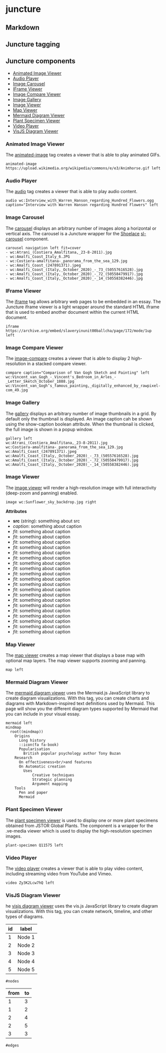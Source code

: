 <style>
  .section3 ul strong { color: red; }
</style>

# juncture

## Markdown

## Juncture tagging

## Juncture components

- [Animated Image Viewer](#animated-image-viewer)
- [Audio Player](#audio-player)
- [Image Carousel](#image-carousel)
- [IFrame Viewer](#iframe-viewer)
- [Image Compare Viewer](#image-compare-viewer)
- [Image Gallery](#image-gallery)
- [Image Viewer](#image-viewer)
- [Map Viewer](#map-viewer)
- [Mermaid Diagram Viewer](#mermaid-diagram-viewer)
- [Plant Specimen Viewer](#plant-specimen-viewer)
- [Video Player](#video-player)
- [VisJS Diagram Viewer](#visjs-diagram-viewer)

### Animated Image Viewer

The [animated-image](https://docs.juncture-digital.org/components/animated-image-viewer) tag creates a viewer that is able to play animated GIFs.

`animated-image https://upload.wikimedia.org/wikipedia/commons/e/e3/Animhorse.gif left`

### Audio Player

The [audio](https://docs.juncture-digital.org/components/audio-player) tag creates a viewer that is able to play audio content.

`audio wc:Interview_with_Warren_Hanson_regarding_Hundred_Flowers.ogg caption="Interview with Warren Hanson regarding Hundred Flowers" left`

### Image Carousel

The [carousel](https://docs.juncture-digital.org/components/image-carousel) displays an arbitrary number of images along a horizontal or vertical axis.  The carousel is a Juncture wrapper for the [Shoelace](https://shoelace.style/) [sl-carousel](https://shoelace.style/components/carousel) component.

```
carousel navigation left fit=cover
- wc:Atrani_(Costiera_Amalfitana,_23-8-2011).jpg
- wc:Amalfi_Coast_Italy_6.JPG
- wc:Costiera-amalfitana-_panorama_from_the_sea_129.jpg
- wc:Amalfi_Coast_(247891371).jpeg
- wc:Amalfi_Coast_(Italy,_October_2020)_-_73_(50557616528).jpg
- wc:Amalfi_Coast_(Italy,_October_2020)_-_72_(50558479917).jpg
- wc:Amalfi_Coast_(Italy,_October_2020)_-_14_(50558382446).jpg
```

### IFrame Viewer

The [iframe](https://docs.juncture-digital.org/components/iframe-viewer) tag allows arbitrary web pages to be embedded in an essay. The Juncture iframe viewer is a light wrapper around the standard HTML iframe that is used to embed another document within the current HTML document.

`iframe https://archive.org/embed/slaveryinunit00ballcha/page/172/mode/1up left`

### Image Compare Viewer

The [image-compare](https://docs.juncture-digital.org/components/image-compare-viewer) creates a viewer that is able to display 2 high-resolution in a stacked compare viewer.

```
compare caption="Comparison of Van Gogh Sketch and Painting" left
wc:Vincent_van_Gogh_-_Vincent's_Bedroom_in_Arles_-_Letter_Sketch_October_1888.jpg
wc:Vincent_van_Gogh’s_famous_painting,_digitally_enhanced_by_rawpixel-com_49.jpg
```

### Image Gallery

The [gallery](https://docs.juncture-digital.org/components/image-gallery) displays an arbitrary number of image thumbnails in a grid. By default only the thumbnail is displayed. An image caption cah be shown using the show-caption boolean attribute. When the thumbnail is clicked, the full image is shown in a popup window.

```
gallery left
wc:Atrani_(Costiera_Amalfitana,_23-8-2011).jpg
wc:Costiera-amalfitana-_panorama_from_the_sea_129.jpg
wc:Amalfi_Coast_(247891371).jpeg
wc:Amalfi_Coast_(Italy,_October_2020)_-_73_(50557616528).jpg
wc:Amalfi_Coast_(Italy,_October_2020)_-_72_(50558479917).jpg
wc:Amalfi_Coast_(Italy,_October_2020)_-_14_(50558382446).jpg
```

### Image Viewer

The [image viewer](https://docs.juncture-digital.org/components/image-viewer) will render a high-resolution image with full interactivity (deep-zoom and panning) enabled.

`image wc:Sunflower_sky_backdrop.jpg right`

**Attributes**

- **src** (_string_): something about src
- *caption*: something about caption
- *fit*: something about caption
- *fit*: something about caption
- *fit*: something about caption
- *fit*: something about caption
- *fit*: something about caption
- *fit*: something about caption
- *fit*: something about caption
- *fit*: something about caption
- *fit*: something about caption
- *fit*: something about caption
- *fit*: something about caption
- *fit*: something about caption
- *fit*: something about caption
- *fit*: something about caption
- *fit*: something about caption
- *fit*: something about caption
- *fit*: something about caption
- *fit*: something about caption
- *fit*: something about caption
- *fit*: something about caption
  
### Map Viewer

The [map viewer](https://docs.juncture-digital.org/components/map-viewer) creates a map viewer that displays a base map with optional map layers. The map viewer supports zooming and panning. 

`map left`

### Mermaid Diagram Viewer

The [mermaid diagram viewer](https://docs.juncture-digital.org/components/mermaid-diagram-viewer) uses the Mermaid.js JavaScript library to create diagram visualizations. With this tag, you can create charts and diagrams with Markdown-inspired text definitions used by Mermaid. This page will show you the different diagram types supported by Mermaid that you can include in your visual essay.

```
mermaid left
mindmap
  root((mindmap))
    Origins
      Long history
      ::icon(fa fa-book)
      Popularisation
        British popular psychology author Tony Buzan
    Research
      On effectiveness<br/>and features
      On Automatic creation
        Uses
            Creative techniques
            Strategic planning
            Argument mapping
    Tools
      Pen and paper
      Mermaid
```

### Plant Specimen Viewer

The [plant specimen viewer](https://docs.juncture-digital.org/components/plant-specimen-viewer) is used to display one or more plant specimens obtained from JSTOR Global Plants. The component is a wrapper for the .ve-media viewer which is used to display the high-resolution specimen images.

`plant-specimen Q11575 left`

### Video Player

The [video player](https://docs.juncture-digital.org/components/video-player) creates a viewer that is able to play video content, including streaming video from YouTube and Vimeo.

`video Zy3K2Lcw7hQ left`

### VisJS Diagram Viewer

he [visjs diagram viewer](https://docs.juncture-digital.org/components/visjs-diagram-viewer) uses the vis.js JavaScript library to create diagram visualizations. With this tag, you can create network, timeline, and other types of diagrams.

|id |     label     |
|---|---------------|
| 1 | Node 1        |
| 2 | Node 2        |
| 3 | Node 3        |
| 4 | Node 4        |
| 5 | Node 5        |
`#nodes`

|from|to |
|----|---|
| 1 | 3  |
| 1 | 2  |
| 2 | 4  |
| 2 | 5  |
| 3 | 3  |
`#edges`
